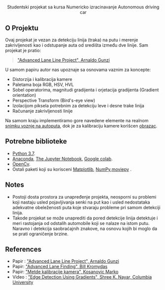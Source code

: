 
  <h1 align="center">  </h1>

  <p align="center">
    Studentski projekat sa kursa Numericko izracinavanje Autonomous driving car
    <br />
   
 <!-- O Projektu -->
## O Projektu

Ovaj projekat je vezan za detekciju linija (traka) na putu i merenje zakrivljenosti kao i odstupanje auta od središta između dve linije. Sam projekat je pratio:
> <a href="https://chatbotslife.com/advanced-lane-line-project-7635ddca1960" > "Advanced Lane Line Project", Arnaldo Gunzi </a>

U samom papiru autor nas upoznaje sa osnovama vaznim za koncepte:

- Distorzija i kalibracija kamere
- Paletama boja RGB, HSV,  HVL
- Sobel operatorima, magnitudi gradijenta i orjetacija gradijenta (Gradient orientation)
- Perspective Transform (Bird's-eye view)
- Izolacijom piksela potrebnim za detekciju leve i desne trake linija
- Računanje zakrivljenosti linije

Na samom kraju implementiramo gore navedene elemente na  realnom [snimku voznje na autoputa]("https://raw.githubusercontent.com/udacity/CarND-Vehicle-Detection/master/project_video.mp4"), dok je za kalibraciju kamere korišcen [obrazac]("https://docs.opencv.org/2.4/_downloads/pattern.png").

<!-- Potrebne biblioteke  -->
## Potrebne biblioteke

* [Python 3.7](https://www.python.org/).
* [Anaconda](https://www.anaconda.com/), [The Jupyter Notebook](https://jupyter.org/), [Google colab](https://colab.research.google.com/notebooks/intro.ipynb).
* [OpenCv](https://opencv.org/).
* Ostali paketi koji su korisceni [Matplotlib](https://matplotlib.org/), [NumPy](https://numpy.org/),[moviepy]("https://pypi.org/project/moviepy/") .

<!-- NOTES -->
## Notes

* Postoji dosta  prostora za unapređenje projekta, neosporni su problemi koji nastaju usled pojavljivanja senki na put kao i usled nedostataka adekvatne obeleženosti puta koje stvaraju probleme pri samom detekciji linija.
* Takode projekat se može unaprediti da pored detekcije linija detektuje i meri rastojanja od odstalih automobile koji se nalaze na istom putu. Naravno i detekcija saobraćajnih znakove, na osnovu kojih bi moglo da se prati ograničenje brzine. 



<!-- REFERENCES -->
## References

* Papir : <a href="https://chatbotslife.com/advanced-lane-line-project-7635ddca1960" > "Advanced Lane Line Project", Arnaldo Gunzi </a>
* Papir: <a href="https://www.slideshare.net/BillKromydas/advanced-lane-finding" > "Advanced Lane Finding",  Bill Kromydas </a>
* Papir: <a href="https://www.fer.unizg.hr/_download/repository/Kosanovic_Marko.pdf" > "Metde kalibracije kamera",  Kosanovic Marko </a>
* Video : <a href="https://www.youtube.com/watch?v=lOEBsQodtEQ" > "Edge Detection Using Gradients",  Shree K. Nayar, Columbia University </a>

